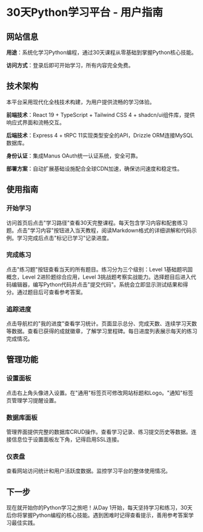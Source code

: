 # 30天Python学习平台 - 用户指南

## 网站信息

**用途**：系统化学习Python编程，通过30天课程从零基础到掌握Python核心技能。

**访问方式**：登录后即可开始学习，所有内容完全免费。

## 技术架构

本平台采用现代化全栈技术构建，为用户提供流畅的学习体验。

**前端技术**：React 19 + TypeScript + Tailwind CSS 4 + shadcn/ui组件库，提供响应式界面和流畅交互。

**后端技术**：Express 4 + tRPC 11实现类型安全的API，Drizzle ORM连接MySQL数据库。

**身份认证**：集成Manus OAuth统一认证系统，安全可靠。

**部署方案**：自动扩展基础设施配合全球CDN加速，确保访问速度和稳定性。

## 使用指南

### 开始学习

访问首页后点击"学习路径"查看30天完整课程。每天包含学习内容和配套练习题。点击"学习内容"按钮进入当天教程，阅读Markdown格式的详细讲解和代码示例。学习完成后点击"标记已学习"记录进度。

### 完成练习

点击"练习题"按钮查看当天的所有题目。练习分为三个级别：Level 1基础题巩固概念，Level 2进阶题综合应用，Level 3挑战题考察实战能力。选择题目后进入代码编辑器，编写Python代码并点击"提交代码"。系统会立即显示测试结果和得分。通过题目后可查看参考答案。

### 追踪进度

点击导航栏的"我的进度"查看学习统计。页面显示总分、完成天数、连续学习天数等数据。查看已获得的成就徽章，了解学习里程碑。每日进度列表展示每天的练习完成情况。

## 管理功能

### 设置面板

点击右上角头像进入设置。在"通用"标签页可修改网站标题和Logo。"通知"标签页管理学习提醒设置。

### 数据库面板

管理界面提供完整的数据库CRUD操作。查看学习记录、练习提交历史等数据。连接信息位于设置面板左下角，记得启用SSL连接。

### 仪表盘

查看网站访问统计和用户活跃度数据。监控学习平台的整体使用情况。

## 下一步

现在就开始你的Python学习之旅吧！从Day 1开始，每天坚持学习和练习，30天后你将掌握Python编程的核心技能。遇到困难时记得查看提示，善用参考答案学习最佳实践。
